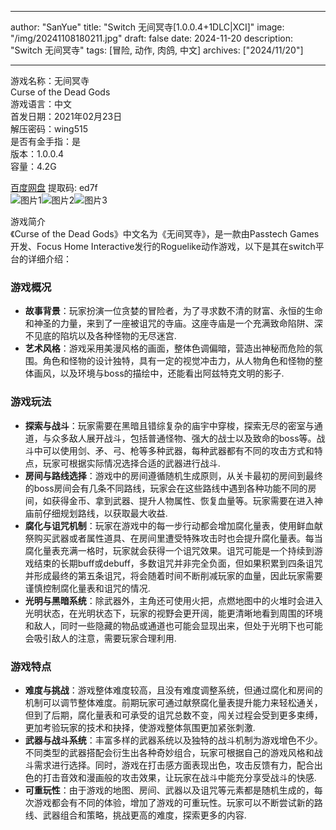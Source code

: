 
---
author: "SanYue"
title: "Switch 无间冥寺[1.0.0.4+1DLC|XCI]"
image: "/img/20241108180211.jpg"
draft: false
date: 2024-11-20
description: "Switch 无间冥寺"
tags: [冒险, 动作, 肉鸽, 中文]
archives: ["2024/11/20"]

---

游戏名称：无间冥寺   
Curse of the Dead Gods    
游戏语言：中文  
首发日期：2021年02月23日  
解压密码：wing515  
是否有金手指：是  
版本：1.0.0.4   
容量：4.2G

[百度网盘](https//pan.baidu.com/s/1w9cIk3ZsBKtdT4VRtLxXQg) 提取码: ed7f  
![图片1](/img/3723c9.jpg)![图片2](/img/178c82.jpg)![图片3](/img/9e7e16.jpg)  

游戏简介  
《Curse of the Dead Gods》中文名为《无间冥寺》，是一款由Passtech Games开发、Focus Home Interactive发行的Roguelike动作游戏，以下是其在switch平台的详细介绍：

### 游戏概况
- **故事背景**：玩家扮演一位贪婪的冒险者，为了寻求数不清的财富、永恒的生命和神圣的力量，来到了一座被诅咒的寺庙。这座寺庙是一个充满致命陷阱、深不见底的陷坑以及各种怪物的无尽迷宫.
- **艺术风格**：游戏采用美漫风格的画面，整体色调偏暗，营造出神秘而危险的氛围。角色和怪物的设计独特，具有一定的视觉冲击力，从人物角色和怪物的整体画风，以及环境与boss的描绘中，还能看出阿兹特克文明的影子.

### 游戏玩法
- **探索与战斗**：玩家需要在黑暗且错综复杂的庙宇中穿梭，探索无尽的密室与通道，与众多敌人展开战斗，包括普通怪物、强大的战士以及致命的boss等。战斗中可以使用剑、矛、弓、枪等多种武器，每种武器都有不同的攻击方式和特点，玩家可根据实际情况选择合适的武器进行战斗.
- **房间与路线选择**：游戏中的房间遵循随机生成原则，从关卡最初的房间到最终的boss房间会有几条不同路线，玩家会在这些路线中遇到各种功能不同的房间，如获得金币、拿到武器、提升人物属性、恢复血量等。玩家需要在进入神庙前仔细规划路线，以获取最大收益.
- **腐化与诅咒机制**：玩家在游戏中的每一步行动都会增加腐化量表，使用鲜血献祭购买武器或者属性道具、在房间里遭受特殊攻击时也会提升腐化量表。每当腐化量表充满一格时，玩家就会获得一个诅咒效果。诅咒可能是一个持续到游戏结束的长期buff或debuff，多数诅咒并非完全负面，但如果积累到四条诅咒并形成最终的第五条诅咒，将会随着时间不断削减玩家的血量，因此玩家需要谨慎控制腐化量表和诅咒的情况.
- **光明与黑暗系统**：除武器外，主角还可使用火把，点燃地图中的火堆时会进入光明状态，在光明状态下，玩家的视野会更开阔，能更清晰地看到周围的环境和敌人，同时一些隐藏的物品或通道也可能会显现出来，但处于光明下也可能会吸引敌人的注意，需要玩家合理利用.

### 游戏特点
- **难度与挑战**：游戏整体难度较高，且没有难度调整系统，但通过腐化和房间的机制可以调节整体难度。前期玩家可通过献祭腐化量表提升能力来轻松通关，但到了后期，腐化量表和可承受的诅咒总数不变，闯关过程会受到更多束缚，更加考验玩家的技术和抉择，使游戏整体氛围更加紧张刺激.
- **武器与战斗系统**：丰富多样的武器系统以及独特的战斗机制为游戏增色不少。不同类型的武器搭配会衍生出各种奇妙组合，玩家可根据自己的游戏风格和战斗需求进行选择。同时，游戏在打击感方面表现出色，攻击反馈有力，配合出色的打击音效和漫画般的攻击效果，让玩家在战斗中能充分享受战斗的快感.
- **可重玩性**：由于游戏的地图、房间、武器以及诅咒等元素都是随机生成的，每次游戏都会有不同的体验，增加了游戏的可重玩性。玩家可以不断尝试新的路线、武器组合和策略，挑战更高的难度，探索更多的内容. 
